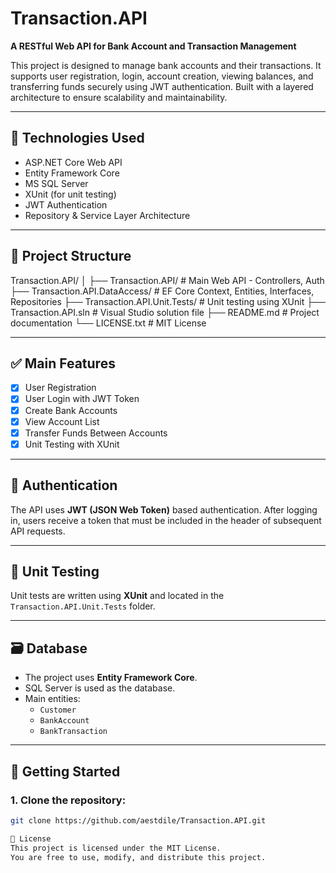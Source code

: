 # Transaction.API

**A RESTful Web API for Bank Account and Transaction Management**

This project is designed to manage bank accounts and their transactions. It supports user registration, login, account creation, viewing balances, and transferring funds securely using JWT authentication. Built with a layered architecture to ensure scalability and maintainability.

---

## 🔧 Technologies Used

- ASP.NET Core Web API  
- Entity Framework Core  
- MS SQL Server  
- XUnit (for unit testing)  
- JWT Authentication  
- Repository & Service Layer Architecture  

---

## 📁 Project Structure

Transaction.API/
│
├── Transaction.API/ # Main Web API - Controllers, Auth
├── Transaction.API.DataAccess/ # EF Core Context, Entities, Interfaces, Repositories
├── Transaction.API.Unit.Tests/ # Unit testing using XUnit
├── Transaction.API.sln # Visual Studio solution file
├── README.md # Project documentation
└── LICENSE.txt # MIT License


---

## ✅ Main Features

- [x] User Registration  
- [x] User Login with JWT Token  
- [x] Create Bank Accounts  
- [x] View Account List  
- [x] Transfer Funds Between Accounts  
- [x] Unit Testing with XUnit  

---

## 🔐 Authentication

The API uses **JWT (JSON Web Token)** based authentication. After logging in, users receive a token that must be included in the header of subsequent API requests.

---

## 🧪 Unit Testing

Unit tests are written using **XUnit** and located in the `Transaction.API.Unit.Tests` folder.

---

## 🗃️ Database

- The project uses **Entity Framework Core**.
- SQL Server is used as the database.
- Main entities:  
  - `Customer`  
  - `BankAccount`  
  - `BankTransaction`  

---

## 🚀 Getting Started

### 1. Clone the repository:

```bash
git clone https://github.com/aestdile/Transaction.API.git

📄 License
This project is licensed under the MIT License.
You are free to use, modify, and distribute this project.
